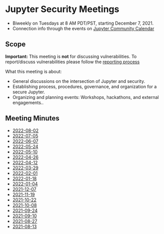 
# Jupyter Security Meetings

* Biweekly on Tuesdays at 8 AM PDT/PST, starting December 7, 2021.
* Connection info through the events on [Jupyter Community Calendar](https://jupyter.readthedocs.io/en/latest/community/content-community.html)

## Scope

**Important:** This meeting is **not** for discussing vulnerabilities.
To report/discuss vulnerabilities please follow the [reporting process](https://jupyterhub.readthedocs.io/en/stable/contributing/security.html)

What this meeting is about:

* General discussions on the intersection of Jupyter and security.
* Establishing process, procedures, governance, and organization for a secure Jupyter.
* Organizing and planning events: Workshops, hackathons, and external engagements..

## Meeting Minutes

* [2022-08-02](2022-08-02.md)
* [2022-07-05](2022-07-05.md)
* [2022-06-07](2022-06-07.md)
* [2022-05-24](2022-05-24.md)
* [2022-05-10](2022-05-10.md)
* [2022-04-26](2022-04-26.md)
* [2022-04-12](2022-04-12.md)
* [2022-03-29](2022-03-29.md)
* [2022-02-01](2022-02-01.md)
* [2022-01-18](2022-02-01.md)
* [2022-01-04](2022-01-04.md)
* [2021-12-07](2021-12-07.md)
* [2021-11-19](2021-11-19.md)
* [2021-10-22](2021-10-22.md)
* [2021-10-08](2021-10-08.md)
* [2021-09-24](2021-09-24.md)
* [2021-09-10](2021-09-10.md)
* [2021-08-27](2021-08-27.md)
* [2021-08-13](2021-08-13.md)
